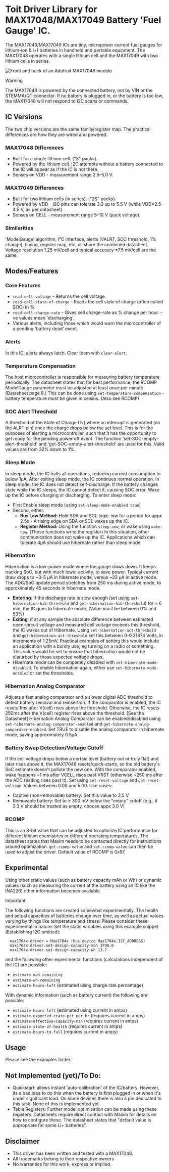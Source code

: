 # Toit Driver Library for MAX17048/MAX17049 Battery 'Fuel Gauge' IC.

The MAX17048/MAX17049 ICs are tiny, micropower current fuel gauges for lithium-ion (Li+) batteries in handheld and portable equipment. The MAX17048 operates with a single lithium cell and the MAX17049 with two lithium cells in series.

![Front and back of an Adafruit MAX17048 module](images/adafruit-max17048.jpg)

> [!WARNING]
> The MAX17048 is powered by the connected battery, not by VIN or the STEMMA/QT connector.
> If no battery is plugged in, or the battery is too low, the MAX17048 will not respond to I2C scans or commands.

## IC Versions
The two chip versions are the same family/register map.  The practical differences are how they are wired and powered.
### MAX17048 Differences
* Built for a single lithium cell. ("S" packs).
* Powered by the lithium cell.  I2C attempts without a battery connected to the IC will appear as if the IC is not there.
* Senses on VDD - measurement range 2.5–5.0 V.
### MAX17049 Differences
* Built for two lithium cells (in series). ("2S" packs).
* Powered by VDD - I2C pins can tolerate 3.3 up to 5.5 V (while VDD=2.5–4.5 V, as per datasheet)
* Senses on CELL - measurement range 5–10 V (pack voltage).
### Similarities
'ModelGauge' algorithm, I²C interface, alerts (VALRT, SOC threshold, 1% change), timing, register map, etc, all share the combined datasheet. Voltage resolution 1.25 mV/cell and typical accuracy ±7.5 mV/cell are the same.

## Modes/Features
### Core Features
  - `read-cell-voltage` - Returns the cell voltage.
  - `read-cell-state-of-charge` - Reads the cell state of charge (often called SOC) in %.
  - `read-cell-charge-rate` - Gives cell charge-rate as % change per hour. -ve values mean 'discharging'.
  - Various alerts, including those which would warn the microcontroller of a pending 'battery dead' event.

### Alerts
In this IC, alerts always latch.  Clear them with `clear-alert`.

### Temperature Compensation
The host microcontroller is responsible for measuring battery temperature periodically.  The datasheet states that for best performance, the RCOMP ModelGauge parameter must be adjusted at least once per minute. (Datasheet page 8.)  This can be done using `set-temperature-compensation` - battery temperature must be given in celsius.  (Also see RCOMP)

### SOC Alert Threshold
A threshold of the State of Charge (%) where an interrupt is generated (on the ALRT pin) once the charge drops below the set level.  This is for the purposes of alerting a microcontroller, such that it has the opportunity to get ready for the pending power off event.  The function 'set-SOC-empty-alert-threshold' and 'get-SOC-empty-alert-threshold' are used for this.  Valid values are from 32% down to 1%.

### Sleep Mode
In sleep mode, the IC halts all operations, reducing current consumption to below 1μA. After exiting sleep mode, the IC continues normal operation. In sleep mode, the IC does not detect self-discharge. If the battery changes state while the IC sleeps, the IC cannot detect it, causing SOC error. Wake up the IC before charging or discharging. To enter sleep mode:
  - First Enable sleep mode (using `set-sleep-mode-enabled true`)
  - Second, either:
    - **Bus Low Method:** Hold SDA and SCL logic-low for a period for appx 2.5s - A rising edge on SDA or SCL wakes up the IC.
    - **Register Method:** Using the function `sleep-now`, or wake using `wake-now`.  (These functions write the register)  In this situation, other communication does not wake up the IC.
Applications which can tolerate 4μA should use hibernate rather than sleep mode.

### Hibernation
Hibernation is a low-power mode where the gauge slows down. It keeps tracking SoC, but with much lower activity, to save power. Typical current draw drops to ~3–5 µA in hibernate mode, versus ~23 µA in active mode. The ADC/SoC update period stretches from 250 ms during active mode, to approximately 45 seconds in hibernate mode.
- **Entering**:  If the discharge rate is slow enough (set using `set-hibernation-hib-threshold` and `get-hibernation-hib-threshold`) for > 6 min, the IC goes to hibernate mode.  (Value must be between 0% and 53%)
- **Exiting**: if at any sample the absolute difference between estimated open-circuit voltage and measured cell voltage exceeds this threshold, the IC wakes out of Hibernate. Using `set-hibernation-act-threshold` and `get-hibernation-act-threshold` set this between 0-0.31874 Volts, in increments of 1.25mV.  Practical examples of setting this would include an application with a bursty use, eg turning on a radio or something.  This value would be set to ensure that hibernation would not be disturbed by those expected voltage drops.
- Hibernate mode can be completely disabled with `set-hibernate-mode-disabled`.  To enable hibernation again, either use `set-hibernate-mode-enabled` or set the thresholds.

### Hibernation Analog Comparator
Adjusts a fast analog comparator and a slower digital ADC threshold to detect battery removal and reinsertion.  If the comparator is enabled, the IC resets 1ms after V(cell) rises above the threshold. Otherwise, the IC resets 250ms after the V(cell) register rises above the threshold. [See the Datasheet]  Hibernation Analog Comparator can be enabled/disabled using `set-hibernate-analog-comparator-enabled` and `get-hibernate-analog-comparator-enabled`.  Set TRUE to disable the analog comparator in hibernate mode, saving approximately 0.5μA.

### Battery Swap Detection/Voltage Cutoff
If the cell voltage drops below a certain level (battery out or truly flat) and later rises above it, the MAX17048 resets/quick-starts, so the old battery's SoC estimate doesn't pollute the new one. With the comparator enabled, wake happens ~1 ms after VCELL rises past VRST (otherwise ~250 ms after the ADC reading rises past it).  Set using `set-reset-voltage` and `get-reset-voltage`.  Values between 0.00 and 5.00.  Use cases:
- Captive (non-removable) battery: Set this value to 2.5 V.
- Removable battery: Set to ≥ 300 mV below the "empty" cutoff (e.g., if 3.3 V should be treated as empty, choose appx 3.0 V)

### RCOMP
This is an 8-bit value that can be adjusted to optimize IC performance for different lithium chemistries or different operating temperatures. The datasheet states that Maxim needs to be contacted directly for instructions around optimization. `get-rcomp-value` and `set-rcomp-value` can then be used to adjust the driver.  Default value of RCOMP is 0x97.

## Experimental
Using other static values (such as battery capacity mAh or Wh) or dynamic values (such as measuring the current at the battery using an IC like the INA226) other information becomes available.
> [!IMPORTANT]
> The following functions are created somewhat experimentally.  The health and actual capacities of batteries change over time, as well as actual values varying by things like temperature and stress.  Please consider these experimental in nature.
Set the static variables using this example snippet (Establishing I2C omitted):
```Toit
  max1704x-driver = Max1704x (bus.device Max1704x.I2C_ADDRESS)
  max1704x-driver.set-design-capacity-mah 3700.0
  max1704x-driver.set-design-capacity-wh 13.7
```
and the following other experimental functions (calculations independent of the IC) are possible:
- `estimate-mah-remaining`
- `estimate-wh-remaining`
- `estimate-hours-left` (estimated using charge rate percentage)

With dynamic information (such as battery current) the following are possible:
- `estimate-hours-left` (estimated using current in amps)
- `estimate-expected-crate-pct_per_hr` (requires current in amps)
- `estimate-effective-capacity-mah` (requires current in amps)
- `estimate-state-of-health` (requires current in amps)
- `estimate-hours-to-full` (requires current in amps)

## Usage
Please see the examples folder.

## Not Implemented (yet)/To Do:
- Quickstart: allows instant 'auto-calibration' of the IC/battery.  However, its a bad idea to do this when the battery is first plugged in or when it's under significant load.  On some devices there is also a pin dedicated to this task.  None of this is implemented yet.
- Table Registers:  Further model optimisation can be made using these registers.  Datasheets require direct contact with Maxim for details on how to configure these. The datasheet states that "default value is appropriate for some Li+ batteries".

## Disclaimer
- This driver has been written and tested with a MAX17048.
- All trademarks belong to their respective owners
- No warranties for this work, express or implied.
